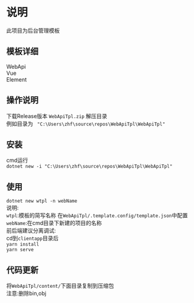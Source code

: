 # 说明  
此项目为后台管理模板   
## 模板详细
WebApi  
Vue  
Element  
## 操作说明  
下载Release版本 `WebApiTpl.zip`
解压目录  
例如目录为  ` "C:\Users\zhf\source\repos\WebApiTpl\WebApiTpl"` 
## 安装  
cmd运行  
`dotnet new -i "C:\Users\zhf\source\repos\WebApiTpl\WebApiTpl"`
## 使用  
`dotnet new wtpl -n webName`  
说明:  
`wtpl`:模板的简写名称 在`WebApiTpl/.template.config/template.json`中配置  
`webName`:在cmd目录下新建的项目的名称  
前后端建议分离调试:  
 cd到`clientapp`目录后  
`yarn install`  
`yarn serve`  



## 代码更新 
将`WebApiTpl/content/`下面目录复制到压缩包  
注意:删除bin,obj  





